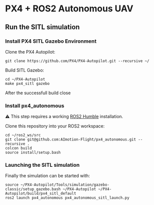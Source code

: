 # PX4 + ROS2 Autonomous UAV
## Run the SITL simulation
### Install PX4 SITL Gazebo Environment
Clone the PX4 Autopilot:
```
git clone https://github.com/PX4/PX4-Autopilot.git --recursive ~/
```
Build SITL Gazebo:
```
cd ~/PX4-Autopilot
make px4_sitl gazebo
```
After the successfull build close 
### Install px4_autonomous
:warning: This step requires a working [ROS2 Humble](https://docs.ros.org/en/humble/Installation/Ubuntu-Install-Debians.html) installation.

Clone this repository into your ROS2 workspace:
```
cd ~/ros2_ws/src
git clone git@github.com:AImotion-Flight/px4_autonomous.git --recursive .
colcon build
source install/setup.bash
```
### Launching the SITL simulation
Finally the simulation can be started with:
```
source ~/PX4-Autopilot/Tools/simulation/gazebo-classic/setup_gazebo.bash ~/PX4-Autopilot ~/PX4-Autopilot/build/px4_sitl_default
ros2 launch px4_autonomous px4_autonomous_sitl_launch.py
```
